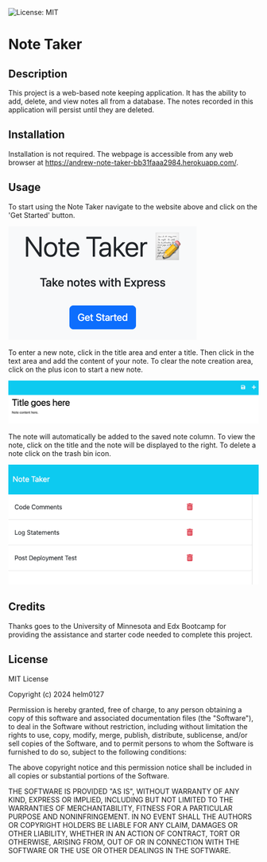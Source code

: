![License: MIT](https://img.shields.io/badge/License-MIT-yellow.svg)

# Note Taker

## Description

This project is a web-based note keeping application. It has the ability to add, delete, and view notes all from a database. The notes recorded in this application will persist until they are deleted.

## Installation

Installation is not required. The webpage is accessible from any web browser at https://andrew-note-taker-bb31faaa2984.herokuapp.com/.

## Usage

To start using the Note Taker navigate to the website above and click on the 'Get Started' button.

![Get Started](./public/assets/images/Note_Taker_Get_Started.png)

To enter a new note, click in the title area and enter a title. Then click in the text area and add the content of your note. To clear the note creation area, click on the plus icon to start a new note.

![How To Add Note](./public/assets/images/Add_Save_Note.png)

The note will automatically be added to the saved note column. To view the note, click on the title and the note will be displayed to the right. To delete a note click on the trash bin icon.

![Saved Notes and Delete Notes](./public/assets/images/Saved_Notes.png)

## Credits

Thanks goes to the University of Minnesota and Edx Bootcamp for providing the assistance and starter code needed to complete this project. 

## License

MIT License

Copyright (c) 2024 helm0127

Permission is hereby granted, free of charge, to any person obtaining a copy
of this software and associated documentation files (the "Software"), to deal
in the Software without restriction, including without limitation the rights
to use, copy, modify, merge, publish, distribute, sublicense, and/or sell
copies of the Software, and to permit persons to whom the Software is
furnished to do so, subject to the following conditions:

The above copyright notice and this permission notice shall be included in all
copies or substantial portions of the Software.

THE SOFTWARE IS PROVIDED "AS IS", WITHOUT WARRANTY OF ANY KIND, EXPRESS OR
IMPLIED, INCLUDING BUT NOT LIMITED TO THE WARRANTIES OF MERCHANTABILITY,
FITNESS FOR A PARTICULAR PURPOSE AND NONINFRINGEMENT. IN NO EVENT SHALL THE
AUTHORS OR COPYRIGHT HOLDERS BE LIABLE FOR ANY CLAIM, DAMAGES OR OTHER
LIABILITY, WHETHER IN AN ACTION OF CONTRACT, TORT OR OTHERWISE, ARISING FROM,
OUT OF OR IN CONNECTION WITH THE SOFTWARE OR THE USE OR OTHER DEALINGS IN THE
SOFTWARE.
